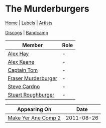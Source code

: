 # The Murderburgers

[Home](../index.md) | [Labels](../labels.md) | [Artists](../artists.md)

[Discogs](https://www.discogs.com/artist/1910965-The-Murderburgers) | [Bandcamp](https://themurderburgers.bandcamp.com/)

| Member | Role |
|---|---|
| [Alex Hay](alex-hay.md) | - |
| [Alex Keane](alex-keane.md) | - |
| [Captain Tom](captain-tom.md) | - |
| [Fraser Murderburger](fraser-murderburger.md) | - |
| [Steve Cardno](steve-cardno.md) | - |
| [Stuart Roughburger](stuart-roughburger.md) | - |

| Appearing On | Date |
|---|---|
[Make Yer Ane Comp 2](../releases/various-make-yer-ane-comp-2.md)  | 2011-08-26 |